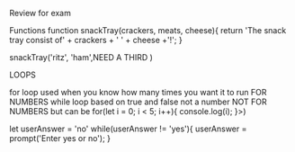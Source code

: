 Review for exam


 Functions
function snackTray(crackers, meats, cheese){
    return 'The snack tray consist of' + crackers + ' ' + cheese +'!';
}

snackTray('ritz', 'ham',NEED A THIRD )


LOOPS

for loop used when you know how many times you want it to run FOR NUMBERS
while loop based on true and false not a number NOT FOR NUMBERS but can be
for(let i = 0; i < 5; i++){
    console.log(i);
}>)

let userAnswer = 'no'
while(userAnswer != 'yes'){
    userAnswer = prompt('Enter yes or no');
}
